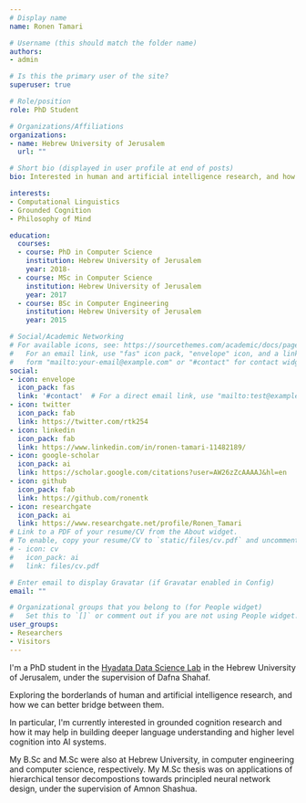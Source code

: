 ```yaml
---
# Display name
name: Ronen Tamari

# Username (this should match the folder name)
authors:
- admin

# Is this the primary user of the site?
superuser: true

# Role/position
role: PhD Student

# Organizations/Affiliations
organizations:
- name: Hebrew University of Jerusalem
  url: ""

# Short bio (displayed in user profile at end of posts)
bio: Interested in human and artificial intelligence research, and how we can better bridge between them.

interests:
- Computational Linguistics
- Grounded Cognition
- Philosophy of Mind

education:
  courses:
  - course: PhD in Computer Science
    institution: Hebrew University of Jerusalem
    year: 2018-
  - course: MSc in Computer Science
    institution: Hebrew University of Jerusalem
    year: 2017
  - course: BSc in Computer Engineering
    institution: Hebrew University of Jerusalem
    year: 2015

# Social/Academic Networking
# For available icons, see: https://sourcethemes.com/academic/docs/page-builder/#icons
#   For an email link, use "fas" icon pack, "envelope" icon, and a link in the
#   form "mailto:your-email@example.com" or "#contact" for contact widget.
social:
- icon: envelope
  icon_pack: fas
  link: '#contact'  # For a direct email link, use "mailto:test@example.org".
- icon: twitter
  icon_pack: fab
  link: https://twitter.com/rtk254
- icon: linkedin
  icon_pack: fab
  link: https://www.linkedin.com/in/ronen-tamari-11482189/
- icon: google-scholar
  icon_pack: ai
  link: https://scholar.google.com/citations?user=AW26zZcAAAAJ&hl=en
- icon: github
  icon_pack: fab
  link: https://github.com/ronentk
- icon: researchgate
  icon_pack: ai
  link: https://www.researchgate.net/profile/Ronen_Tamari
# Link to a PDF of your resume/CV from the About widget.
# To enable, copy your resume/CV to `static/files/cv.pdf` and uncomment the lines below.
# - icon: cv
#   icon_pack: ai
#   link: files/cv.pdf

# Enter email to display Gravatar (if Gravatar enabled in Config)
email: ""

# Organizational groups that you belong to (for People widget)
#   Set this to `[]` or comment out if you are not using People widget.
user_groups:
- Researchers
- Visitors
---
```


I'm a PhD student in the [Hyadata Data Science Lab](http://www.hyadatalab.com/) in the Hebrew University of Jerusalem, under the supervision of Dafna Shahaf.

Exploring the borderlands of human and artificial intelligence research, and how we can better bridge between them.

In particular, I'm currently interested in grounded cognition research and how it may help in building deeper language understanding and higher level cognition into AI systems.

My B.Sc and M.Sc were also at Hebrew University, in computer engineering and computer science, respectively. My M.Sc thesis was on applications of hierarchical tensor decompostions towards principled neural network design, under the supervision of Amnon Shashua.
